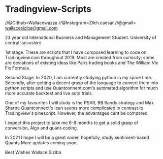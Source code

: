 # Tradingview-Scripts
//@Github=Wallacewazza
//@Instagram=Zilch.caesar
//@gmail= wallacesiziba@gmail.com

23 year old International Business and Management Student.
University of central lancashire


1st stage.
These are scripts that I have composed learning to code on Tradingview.com throughout 2019. Most are created from curiosity; some are deviations of existing ideas like Pairs trading books and The William Vix Fix Formula.

Second Stage.
In 2020, I am currently studying python in my spare time. Secondly, after getting a decent grasp of the language to convert them into python scripts and use Quantconnent.com's automated algorithm for much more accurate backtest and live auto trials.

One of my favourites I will study is the PSAR, BB Bands strategy and Max Sharpe  Quantconnect's lean seems more complicated in contrast to Tradingview's pinescript. However, the advantages cant be compared.

I expect this project to take me 6-8 months to get a solid grasp of conversion, Algo and quant-coding.

In 2021 I hope I will be a great coder, hopefully, study sentiment-based Quants.More updates coming soon.

Best Wishes
Wallace Siziba


